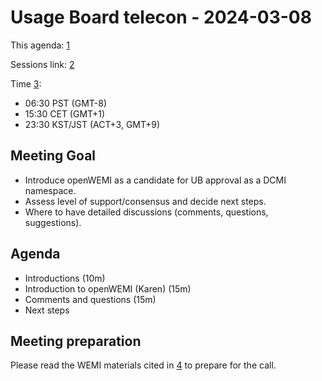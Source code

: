 # Usage Board telecon - 2024-03-08

This agenda: [1]

Sessions link: [2]

Time [3]:
- 06:30 PST (GMT-8)
- 15:30 CET (GMT+1)
- 23:30 KST/JST (ACT+3, GMT+9)

## Meeting Goal
* Introduce openWEMI as a candidate for UB approval as a DCMI namespace.
* Assess level of support/consensus and decide next steps.
* Where to have detailed discussions (comments, questions, suggestions).

## Agenda
* Introductions (10m)
* Introduction to openWEMI (Karen) (15m)
* Comments and questions (15m)
* Next steps

## Meeting preparation

Please read the WEMI materials cited in [4] to prepare for the call.

[1]: https://github.com/dcmi/usage/blob/master/meetings/2024/2024-03-08.telecon_agenda.md
[2]: https://sessions.dublincore.org/session/43380242-19d3-4f92-ad8f-f48c2c5ad69c
[3]: https://www.timeanddate.com/worldclock/meetingdetails.html?year=2024&month=3&day=8&hour=14&min=30&sec=0&p1=224&p2=37&p3=235
[4]: https://github.com/dcmi/usage/issues/123 
